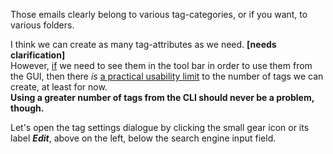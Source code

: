Those emails clearly belong to various tag-categories, or if you want, to various folders.

I think we can create as many tag-attributes as we need. <span class="fluo_orange_bgnd">**[needs clarification]**  
However, [if](#imagWithAddTagTechnicalSettings) we need to see them in the tool bar in order to use them from the GUI, then there *is* [a practical usability limit](#toolbarIconsBadlyPositioned) to the number of tags we can create, at least for now.  
**Using a greater number of tags from the CLI should never be a problem, though.**

Let's open the tag settings dialogue by clicking the small gear icon or its label ***Edit***, above on the left, below the search engine input field.
